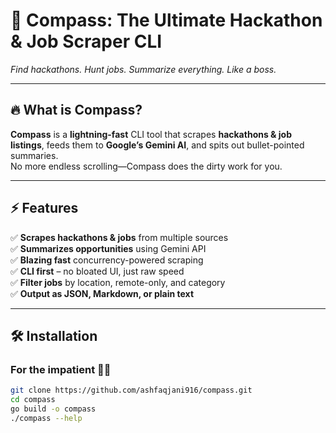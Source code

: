 
# 🧭 Compass: The Ultimate Hackathon & Job Scraper CLI  
*Find hackathons. Hunt jobs. Summarize everything. Like a boss.*  


---

## **🔥 What is Compass?**  
**Compass** is a **lightning-fast** CLI tool that scrapes **hackathons & job listings**, feeds them to **Google’s Gemini AI**, and spits out bullet-pointed summaries.  
No more endless scrolling—Compass does the dirty work for you.  

---

## **⚡ Features**
✅ **Scrapes hackathons & jobs** from multiple sources  
✅ **Summarizes opportunities** using Gemini API  
✅ **Blazing fast** concurrency-powered scraping  
✅ **CLI first** – no bloated UI, just raw speed  
✅ **Filter jobs** by location, remote-only, and category  
✅ **Output as JSON, Markdown, or plain text**  

---

## **🛠 Installation**  
### **For the impatient 🏃💨**
```sh
git clone https://github.com/ashfaqjani916/compass.git
cd compass
go build -o compass
./compass --help
